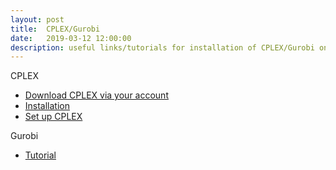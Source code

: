 ```yaml
---
layout: post
title:  CPLEX/Gurobi
date:   2019-03-12 12:00:00
description: useful links/tutorials for installation of CPLEX/Gurobi on Linux
---
```


CPLEX

<ul>
    <li><a href="https://idaas.iam.ibm.com/idaas/mtfim/sps/authsvc?PolicyId=urn:ibm:security:authentication:asf:basicldapuser" target="_blank">Download CPLEX via your account</a></li>
    <li><a href="https://www.ibm.com/support/knowledgecenter/en/SSSA5P_12.10.0/ilog.odms.studio.help/Optimization_Studio/topics/COS_installing.html" target="_blank">Installation</a></li>
	<li><a href="https://www.ibm.com/support/knowledgecenter/SSSA5P_12.10.0/ilog.odms.cplex.help/CPLEX/GettingStarted/topics/set_up/GNU_Linux.html" target="_blank">Set up CPLEX</a></li>
</ul>

Gurobi
<ul>
    <li><a href="http://abelsiqueira.github.io/blog/installing-gurobi-7-on-linux/" target="_blank">Tutorial</a></li>
</ul>